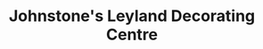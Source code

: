 ---
title: "Johnstone's Leyland Decorating Centre"
url: /swords/johnstones-leyland-decorating-centre/
shop: paint
---